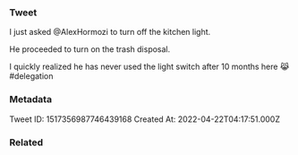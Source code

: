 ### Tweet
I just asked @AlexHormozi to turn off the kitchen light.

He proceeded to turn on the trash disposal.

I quickly realized he has never used the light switch after 10 months here 😹 #delegation

### Metadata
Tweet ID: 1517356987746439168
Created At: 2022-04-22T04:17:51.000Z

### Related

